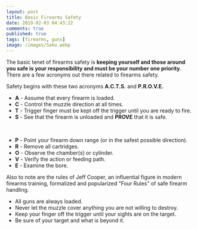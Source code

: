 ```yaml
---
layout: post
title: Basic Firearms Safety
date: 2019-02-03 04:43:22
comments: true
published: true
tags: [firearms, guns]
image: /images/Sako.webp
---
```


The basic tenet of firearms safety is **keeping yourself and those around you
safe is your responsibility and must be your number one priority**. There are a
few acronyms out there related to firearms safety.

Safety begins with these two acronyms **A.C.T.S.** and **P.R.O.V.E.**

- **A** - Assume that every firearm is loaded.
- **C** - Control the muzzle direction at all times.
- **T** - Trigger finger must be kept off the trigger until you are ready to fire.
- **S** - See that the firearm is unloaded and **PROVE** that it is safe.

<br>

- **P** - Point your firearm down range (or in the safest possible direction).
- **R** - Remove all cartridges.
- **O** - Observe the chamber(s) or cylinder.
- **V** - Verify the action or feeding path.
- **E** - Examine the bore.

Also to note are the rules of Jeff Cooper, an influential figure in modern firearms training, formalized and popularized "Four Rules" of safe firearm handling.

- All guns are always loaded.
- Never let the muzzle cover anything you are not willing to destroy.
- Keep your finger off the trigger until your sights are on the target.
- Be sure of your target and what is beyond it.

<br><br>
